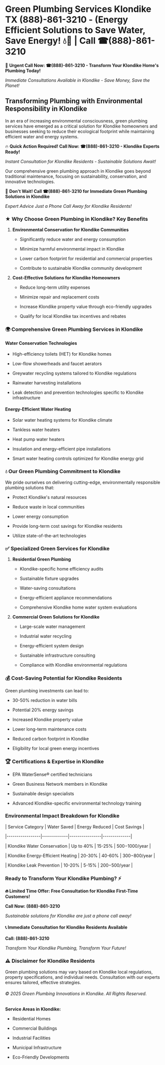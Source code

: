 # Green Plumbing Services Klondike TX (888)-861-3210 - (Energy Efficient Solutions to Save Water, Save Energy! 💧🌿 | Call ☎(888)-861-3210

🚨 **Urgent Call Now: ☎(888)-861-3210 - Transform Your Klondike Home's Plumbing Today!**
*Immediate Consultations Available in Klondike - Save Money, Save the Planet!*

## Transforming Plumbing with Environmental Responsibility in Klondike

In an era of increasing environmental consciousness, green plumbing services have emerged as a critical solution for Klondike homeowners and businesses seeking to reduce their ecological footprint while maintaining efficient water and energy systems. 

🔥 **Quick Action Required! Call Now: ☎(888)-861-3210 - Klondike Experts Ready!**
*Instant Consultation for Klondike Residents - Sustainable Solutions Await!*

Our comprehensive green plumbing approach in Klondike goes beyond traditional maintenance, focusing on sustainability, conservation, and innovative technologies.

🚨 **Don't Wait! Call ☎(888)-861-3210 for Immediate Green Plumbing Solutions in Klondike**
*Expert Advice Just a Phone Call Away for Klondike Residents!*

### ★ Why Choose Green Plumbing in Klondike? Key Benefits

1. **Environmental Conservation for Klondike Communities** 
   - Significantly reduce water and energy consumption
   - Minimize harmful environmental impact in Klondike
   - Lower carbon footprint for residential and commercial properties
   - Contribute to sustainable Klondike community development

2. **Cost-Effective Solutions for Klondike Homeowners** 
   - Reduce long-term utility expenses
   - Minimize repair and replacement costs
   - Increase Klondike property value through eco-friendly upgrades
   - Qualify for local Klondike tax incentives and rebates

### 🌍 Comprehensive Green Plumbing Services in Klondike

#### Water Conservation Technologies
- High-efficiency toilets (HET) for Klondike homes
- Low-flow showerheads and faucet aerators
- Greywater recycling systems tailored to Klondike regulations
- Rainwater harvesting installations
- Leak detection and prevention technologies specific to Klondike infrastructure

#### Energy-Efficient Water Heating
- Solar water heating systems for Klondike climate
- Tankless water heaters
- Heat pump water heaters
- Insulation and energy-efficient pipe installations
- Smart water heating controls optimized for Klondike energy grid

### 💧 Our Green Plumbing Commitment to Klondike

We pride ourselves on delivering cutting-edge, environmentally responsible plumbing solutions that:
- Protect Klondike's natural resources
- Reduce waste in local communities
- Lower energy consumption
- Provide long-term cost savings for Klondike residents
- Utilize state-of-the-art technologies

### ✅ Specialized Green Services for Klondike

1. **Residential Green Plumbing**
   - Klondike-specific home efficiency audits
   - Sustainable fixture upgrades
   - Water-saving consultations
   - Energy-efficient appliance recommendations
   - Comprehensive Klondike home water system evaluations

2. **Commercial Green Solutions for Klondike**
   - Large-scale water management
   - Industrial water recycling
   - Energy-efficient system design
   - Sustainable infrastructure consulting
   - Compliance with Klondike environmental regulations

### 💰 Cost-Saving Potential for Klondike Residents

Green plumbing investments can lead to:
- 30-50% reduction in water bills
- Potential 20% energy savings
- Increased Klondike property value
- Lower long-term maintenance costs
- Reduced carbon footprint in Klondike
- Eligibility for local green energy incentives

### 🏆 Certifications & Expertise in Klondike

- EPA WaterSense® certified technicians
- Green Business Network members in Klondike
- Sustainable design specialists
- Advanced Klondike-specific environmental technology training

### Environmental Impact Breakdown for Klondike

| Service Category | Water Saved | Energy Reduced | Cost Savings |
|-----------------|-------------|----------------|--------------|
| Klondike Water Conservation | Up to 40% | 15-25% | $500-$1000/year |
| Klondike Energy-Efficient Heating | 20-30% | 40-60% | $300-$800/year |
| Klondike Leak Prevention | 10-20% | 5-15% | $200-$500/year |

### Ready to Transform Your Klondike Plumbing? ⚡

**🔥 Limited Time Offer: Free Consultation for Klondike First-Time Customers!**

**Call Now: (888)-861-3210**
*Sustainable solutions for Klondike are just a phone call away!*

#### 📞 Immediate Consultation for Klondike Residents Available

**Call: (888)-861-3210**
*Transform Your Klondike Plumbing, Transform Your Future!*

### ⚠️ Disclaimer for Klondike Residents

Green plumbing solutions may vary based on Klondike local regulations, property specifications, and individual needs. Consultation with our experts ensures tailored, effective strategies.

###### © 2025 Green Plumbing Innovations in Klondike. All Rights Reserved.

**Service Areas in Klondike:** 
- Residential Homes
- Commercial Buildings
- Industrial Facilities
- Municipal Infrastructure
- Eco-Friendly Developments